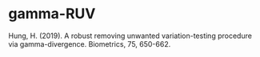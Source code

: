 # gamma-RUV

Hung, H. (2019). A robust removing unwanted variation-testing procedure via gamma-divergence. Biometrics, 75, 650-662.
